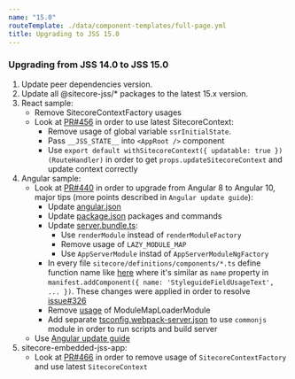 ```yaml
---
name: "15.0"
routeTemplate: ./data/component-templates/full-page.yml
title: Upgrading to JSS 15.0
---
```


### Upgrading from JSS 14.0 to JSS 15.0

1. Update peer dependencies version.
1. Update all @sitecore-jss/* packages to the latest 15.x version.
1. React sample:
	* Remove SitecoreContextFactory usages
	* Look at [PR#456](https://github.com/Sitecore/jss/pull/456) in order to use latest SitecoreContext:
		* Remove usage of global variable `ssrInitialState`.
		* Pass `__JSS_STATE__` into `<AppRoot />` component
		* Use `export default withSitecoreContext({ updatable: true })(RouteHandler)` in order to get `props.updateSitecoreContext` and update context correctly
1. Angular sample:
	* Look at [PR#440](https://github.com/Sitecore/jss/pull/440) in order to upgrade from Angular 8 to Angular 10, major tips (more points described in `Angular update guide`):
		* Update [angular.json](https://github.com/Sitecore/jss/pull/440/files#diff-5eafa5ceceb0af4b3cc7e1cb840bdbe89f24ffa1ee5713e53476e93f7a3cbd28)
		* Update [package.json](https://github.com/Sitecore/jss/pull/440/files#diff-6c0ee02a3e37b1691e3ce3c2991cf362f4ad186d1d3669929df78bc4f82f6a4a) packages and commands
		* Update [server.bundle.ts](https://github.com/Sitecore/jss/pull/440/files#diff-d937bb461fd37c3cc56491627193701ee3b979aa448d54508c9d0694dd0d95a6):
			* Use `renderModule` instead of `renderModuleFactory`
			* Remove usage of `LAZY_MODULE_MAP`
			* Use `AppServerModule` instad of `AppServerModuleNgFactory`
		* In every file `sitecore/definitions/components/*.ts` define function name like [here](https://github.com/Sitecore/jss/pull/440/files#diff-9eca35f4d3535085271595529f6f9d10b7ddc175a8d2666893a8a10b791b0360) where it's similar as `name` property in `manifest.addComponent({ name: 'StyleguideFieldUsageText', ... })`. These changes were applied in order to resolve [issue#326](https://github.com/Sitecore/jss/issues/326)
		* Remove [usage](https://github.com/Sitecore/jss/pull/440/files#diff-becb86468705186fb8fcdb15a970d16360b821a0b1af374af2514a03fd9e09d1) of ModuleMapLoaderModule
		* Add separate [tsconfig.webpack-server.json](https://github.com/Sitecore/jss/pull/440/files#diff-c79c20cdd43426191e26a53011a5382854595edfa032c0935c2fd2459e7ae7d5) to use `commonjs` module in order to run scripts and build server
	* Use [Angular update guide](https://update.angular.io/)
1. sitecore-embedded-jss-app:
	* Look at [PR#466](https://github.com/Sitecore/jss/pull/466) in order to remove usage of `SitecoreContextFactory` and use latest `SitecoreContext`